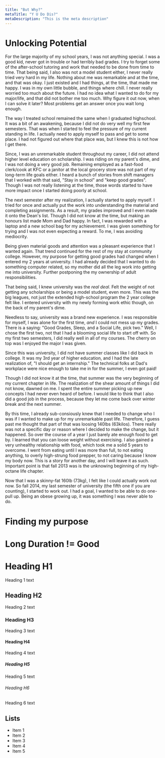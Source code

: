 ```yaml
---
title: "But Why?"
metaTitle: "Y U Do Dis?"
metaDescription: "This is the meta description"
---
```


# Unlocking Potential

For the large majority of my school years, I was not anything special.
I was a good kid, never got in trouble or had terribly bad grades.
I try to forget some of the after-school tutoring and work that needed to be done from time to time. That being said, I also was not a model student either, I never really tried very hard in my life. Nothing about me was remarkable and at the time, and that was okay. I just existed and I had things, at the time, that made me happy. I was in my own little bubble, and things where chill. I never really worried too much about the future. I had no idea what I wanted to do for my major/life, and that did not bother me too much. Why figure it out now, when I can solve it later? Most problems get an answer once you wait long enough.

The way I treated school remained the same when I graduated highschool.
It was a bit of an awakening, because I did not do very well my first few semesters. That was when I started to feel the pressure of my current standing in life. I actually need to apply myself to pass and get to some place.
I had not figured out where that place was, but I knew this is not how I get there.

Since, I was an unremarkable student throughout my career, I did not attend higher level education on scholarship. I was riding on my parent's dime, and I was not doing a very good job. Remaining employed as a fast-food clerk/cook at KFC or a janitor at the local grocery store was not part of my long-term life goals either. I heard a bunch of stories from shift managers that I worked with that said, "Stay in school" and "keep good grades". Though I was not really listening at the time, those words started to have more impact once I started doing poorly at school.

The next semester after my realization, I actually started to apply myself.
I tried for once and actually put the work into understanding the material and completing assignments. As a result, my grades improved and I even made it onto the Dean's list. Though I did not know at the time, but making an honours list made Mom and Dad happy. In fact, I was rewarded with a laptop and a new school bag for my achievement. I was given something for trying and I was not even expecting a reward. To me, I was avoiding mediocrity.

Being given material goods and attention was a pleasant experience that I wanted again. That trend continued for the rest of my stay at community college.
However, my purpose for getting good grades had changed when I entered my 2 years at university. I had already decided that I wanted to do something computer related, so my mother did all the leg work into getting me into university. Further postponing the my ownership of adult responsibilities.

That being said, I knew university was the _real deal_.
Felt the weight of not getting any scholarships or being a model student, even more. This was the big leagues, not just the extended high-school program the 2 year college felt like. I entered university with my newly forming work ethic though, on the back of my parent's dime.

Needless to say, university was a brand new experience.
I was responsible for myself, I was alone for the first time, _and_ I could not mess up my grades. There is a saying: "Good Grades, Sleep, and a Social Life, pick two." Well, I chose the first two, not that I had a blooming social life to start off with. So my first two semesters, I did really well in all of my courses. The cherry on top was I enjoyed the major I was given.

Since this was university, I did not have summer classes like I did back in college. It was my 3rd year of higher education, and I had the late realization of, "I should get an internship." The technical folks at Dad's workplace were nice enough to take me in for the summer, I even got paid!

Though I did not know it at the time, that summer was the very beginning of my current chapter in life. The realization of the shear amount of things I did not know, dawned on me. I spent the entire summer picking up new concepts I had never even heard of before. I would like to think that I also did a good job in the process, because they let me come back over winter break and the next summer.

By this time, I already sub-consiously knew that I needed to change who I was if I wanted to make up for my unremarkable past life. Therefore, I guess past me thought that part of that was loosing 140lbs (63kilos). There really was not a specific day or reason where I decided to make the change, but it happened. So over the course of a year I just barely ate enough food to get by. I learned that you can loose weight without exercising. I also gained a very unhealthy relationship with food, which took me a solid 5 years to overcome. I went from eating until I was more than full, to not eating anything, to overly high-strung food prepper, to not caring because I know my body now. This is a story for another day, and I will leave it as such. Important point is that fall 2013 was is the unknowing beginning of my high-octane life chapter.

Now that I was a skinny-fat 160lb (73kg), I felt like I could actually work out now. So fall 2014, my last semester of university (the fifth one if you are counting), I started to work out. I had a goal, I wanted to be able to do one-pull up. Being an obese growing up, it was something I was never able to do.

# Finding my purpose

# Long Duration != Good

# Heading H1
Heading 1 text

## Heading H2
Heading 2 text

### Heading H3
Heading 3 text

#### Heading H4
Heading 4 text

##### Heading H5
Heading 5 text

###### Heading H6
Heading 6 text

## Lists
- Item 1
- Item 2
- Item 3
- Item 4
- Item 5
